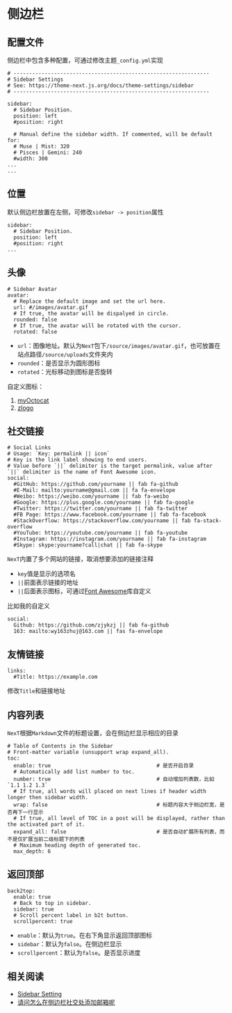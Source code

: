 
# 侧边栏

## 配置文件

侧边栏中包含多种配置，可通过修改主题`_config.yml`实现

```
# ---------------------------------------------------------------
# Sidebar Settings
# See: https://theme-next.js.org/docs/theme-settings/sidebar
# ---------------------------------------------------------------

sidebar:
  # Sidebar Position.
  position: left
  #position: right

  # Manual define the sidebar width. If commented, will be default for:
  # Muse | Mist: 320
  # Pisces | Gemini: 240
  #width: 300
...
...
```

## 位置

默认侧边栏放置在左侧，可修改`sidebar -> position`属性

```
sidebar:
  # Sidebar Position.
  position: left
  #position: right
...
```

## 头像

```
# Sidebar Avatar
avatar:
  # Replace the default image and set the url here.
  url: #/images/avatar.gif
  # If true, the avatar will be dispalyed in circle.
  rounded: false
  # If true, the avatar will be rotated with the cursor.
  rotated: false
```

* `url`：图像地址。默认为`NexT`包下`/source/images/avatar.gif`，也可放置在站点路径`/source/uploads`文件夹内
* `rounded`：是否显示为圆形图标
* `rotated`：光标移动到图标是否旋转

自定义图标：

1. [myOctocat](https://myoctocat.com/build-your-octocat/)
2. [zlogo](https://github.com/zjykzj/zlogo)

## 社交链接

```
# Social Links
# Usage: `Key: permalink || icon`
# Key is the link label showing to end users.
# Value before `||` delimiter is the target permalink, value after `||` delimiter is the name of Font Awesome icon.
social:
  #GitHub: https://github.com/yourname || fab fa-github
  #E-Mail: mailto:yourname@gmail.com || fa fa-envelope
  #Weibo: https://weibo.com/yourname || fab fa-weibo
  #Google: https://plus.google.com/yourname || fab fa-google
  #Twitter: https://twitter.com/yourname || fab fa-twitter
  #FB Page: https://www.facebook.com/yourname || fab fa-facebook
  #StackOverflow: https://stackoverflow.com/yourname || fab fa-stack-overflow
  #YouTube: https://youtube.com/yourname || fab fa-youtube
  #Instagram: https://instagram.com/yourname || fab fa-instagram
  #Skype: skype:yourname?call|chat || fab fa-skype
```

`NexT`内置了多个网站的链接，取消想要添加的链接注释

* `key`值是显示的选项名
* `||`前面表示链接的地址
* `||`后面表示图标，可通过[Font Awesome](https://fontawesome.com/icons?d=gallery&q=github)库自定义

比如我的自定义

```
social:
  Github: https://github.com/zjykzj || fab fa-github
  163: mailto:wy163zhuj@163.com || fas fa-envelope
```

## 友情链接

```
links:
  #Title: https://example.com
```
    
修改`Title`和链接地址

## 内容列表

`NexT`根据`Markdown`文件的标题设置，会在侧边栏显示相应的目录

```
# Table of Contents in the Sidebar
# Front-matter variable (unsupport wrap expand_all).
toc:
  enable: true                                  # 是否开启目录
  # Automatically add list number to toc.
  number: true                                  # 自动增加列表数，比如`1.1 1.2 1.3`
  # If true, all words will placed on next lines if header width longer then sidebar width.
  wrap: false                                   # 标题内容大于侧边栏宽，是否再下一行显示
  # If true, all level of TOC in a post will be displayed, rather than the activated part of it.
  expand_all: false                             # 是否自动扩展所有列表，而不是仅扩展当前二级标题下的列表
  # Maximum heading depth of generated toc.
  max_depth: 6
```

## 返回顶部

```
back2top:
  enable: true
  # Back to top in sidebar.
  sidebar: true
  # Scroll percent label in b2t button.
  scrollpercent: true
```

* `enable`：默认为`true`。在右下角显示返回顶部图标
* `sidebar`：默认为`false`。在侧边栏显示
* `scrollpercent`：默认为`false`。是否显示进度

## 相关阅读

* [Sidebar Setting](https://theme-next.js.org/docs/theme-settings/sidebar.html)
* [请问怎么在侧边栏社交处添加邮箱呢](https://github.com/iissnan/hexo-theme-next/issues/1489)